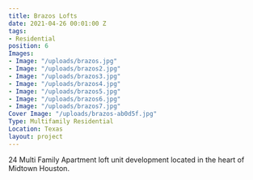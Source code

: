 ```yaml
---
title: Brazos Lofts
date: 2021-04-26 00:01:00 Z
tags:
- Residential
position: 6
Images:
- Image: "/uploads/brazos.jpg"
- Image: "/uploads/brazos2.jpg"
- Image: "/uploads/brazos3.jpg"
- Image: "/uploads/brazos4.jpg"
- Image: "/uploads/brazos5.jpg"
- Image: "/uploads/brazos6.jpg"
- Image: "/uploads/brazos7.jpg"
Cover Image: "/uploads/brazos-ab0d5f.jpg"
Type: Multifamily Residential
Location: Texas
layout: project
---
```


24 Multi Family Apartment loft unit development located in the heart of Midtown Houston.
